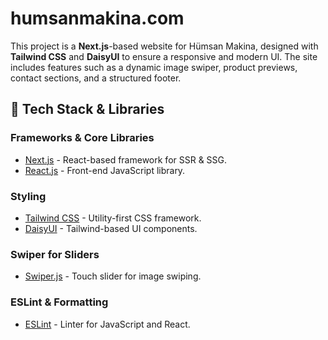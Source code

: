 # humsanmakina.com

This project is a **Next.js**-based website for Hümsan Makina, designed with **Tailwind CSS** and **DaisyUI** to ensure a responsive and modern UI. The site includes features such as a dynamic image swiper, product previews, contact sections, and a structured footer.

## 🚀 **Tech Stack & Libraries**

### **Frameworks & Core Libraries**
- [Next.js](https://nextjs.org/) - React-based framework for SSR & SSG.
- [React.js](https://reactjs.org/) - Front-end JavaScript library.

### **Styling**
- [Tailwind CSS](https://tailwindcss.com/) - Utility-first CSS framework.
- [DaisyUI](https://daisyui.com/) - Tailwind-based UI components.

### **Swiper for Sliders**
- [Swiper.js](https://swiperjs.com/) - Touch slider for image swiping.

### **ESLint & Formatting**
- [ESLint](https://eslint.org/) - Linter for JavaScript and React.